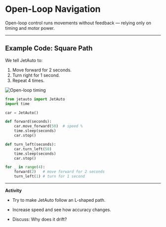 # Open-Loop Navigation

Open-loop control runs movements without feedback — relying only on timing and motor power.

---

## Example Code: Square Path

We tell JetAuto to:
1. Move forward for 2 seconds.
2. Turn right for 1 second.
3. Repeat 4 times.

![Open-loop timing](./images/04_open_loop_square_timing.svg)


```python
from jetauto import JetAuto
import time

car = JetAuto()

def forward(seconds):
    car.move_forward(50)  # speed %
    time.sleep(seconds)
    car.stop()

def turn_left(seconds):
    car.turn_left(50)
    time.sleep(seconds)
    car.stop()

for _ in range(4):
    forward(2)   # move forward for 2 seconds
    turn_left(1) # turn for 1 second
```

---

**Activity**

- Try to make JetAuto follow an L-shaped path.

- Increase speed and see how accuracy changes.

- Discuss: Why does it drift?
